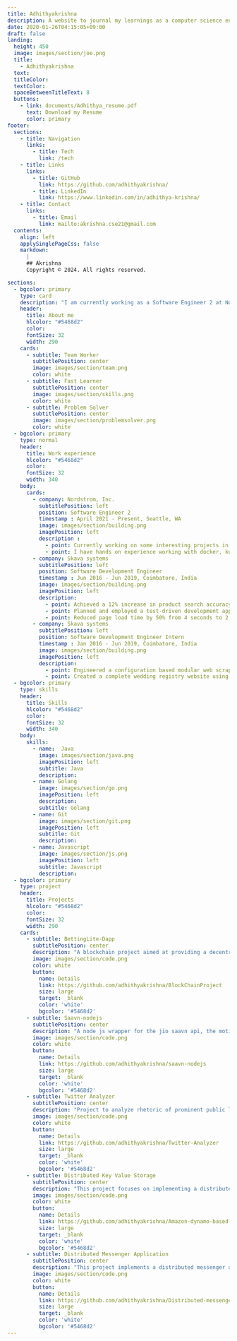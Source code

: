 ```yaml
---
title: Adhithyakrishna
description: A website to journal my learnings as a computer science engineer. 
date: 2020-01-26T04:15:05+09:00
draft: false
landing:
  height: 450
  image: images/section/joe.png
  title:
    - Adhithyakrishna
  text:
  titleColor:
  textColor:
  spaceBetweenTitleText: 8
  buttons:
    - link: documents/Adhithya_resume.pdf
      text: Download my Resume
      color: primary
footer:
  sections:
    - title: Navigation
      links:
        - title: Tech
          link: /tech
    - title: Links
      links:
        - title: GitHub
          link: https://github.com/adhithyakrishna/
        - title: LinkedIn
          link: https://www.linkedin.com/in/adhithya-krishna/
    - title: Contact
      links:
        - title: Email
          link: mailto:akrishna.cse21@gmail.com
  contents: 
    align: left
    applySinglePageCss: false
    markdown:
      |
      ## Akrishna
      Copyright © 2024. All rights reserved.

sections:
  - bgcolor: primary
    type: card
    description: "I am currently working as a Software Engineer 2 at Nordstrom. I am a tech enthusiast with an infinite zeal to design and build scalable web applications. I obtained my masters degree in Computer and Information Sciences from University at Buffalo, New York."
    header: 
      title: About me
      hlcolor: "#5468d2"
      color: 
      fontSize: 32
      width: 290
    cards:
      - subtitle: Team Worker
        subtitlePosition: center
        image: images/section/team.png
        color: white
      - subtitle: Fast Learner
        subtitlePosition: center
        image: images/section/skills.png
        color: white
      - subtitle: Problem Solver
        subtitlePosition: center
        image: images/section/problemsolver.png
        color: white
  - bgcolor: primary
    type: normal
    header:
      title: Work experience
      hlcolor: "#5468d2"
      color: 
      fontSize: 32
      width: 340
    body:      
      cards:
        - company: Nordstrom, Inc.
          subtitlePosition: left
          position: Software Engineer 2
          timestamp : April 2021 - Present, Seattle, WA
          image: images/section/building.png
          imagePosition: left
          description :
            - point: Currently working on some interesting projects in the Inventory deployment and planning space.
            - point: I have hands on experience working with docker, kubernetes, AWS, Kafka, Gitlab-CI
        - company: Skava systems
          subtitlePosition: left
          position: Software Development Engineer
          timestamp : Jun 2016 - Jun 2019, Coimbatore, India 
          image: images/section/building.png
          imagePosition: left
          description:
            - point: Achieved a 12% increase in product search accuracy by engineering migration tool using the Spring framework to index around 2 million product data from the MySQL database into Apache Solr.
            - point: Planned and employed a test-driven development approach to develop restful microservices using Spring framework, MySQL database, OAuth2 for authentication and, and Apache Solr for caching.
            - point: Reduced page load time by 50% from 4 seconds to 2 seconds by designing and developing jQuery plugins.
        - company: Skava systems
          subtitlePosition: left
          position: Software Development Engineer Intern
          timestamp : Jan 2016 - Jun 2019, Coimbatore, India
          image: images/section/building.png
          imagePosition: left
          description:
            - point: Engineered a configuration based modular web scraper using Node.JS and Cheerio to dynamically retrieve product information of up to 5 websites and store them into a MongoDB database.
            - point: Created a complete wedding registry website using HTML5, CSS3, and jQuery.
  - bgcolor: primary
    type: skills
    header:
      title: Skills
      hlcolor: "#5468d2"
      color: 
      fontSize: 32
      width: 340
    body:
      skills:
        - name:  Java
          image: images/section/java.png
          imagePosition: left
          subtitle: Java
          description:
        - name: Golang
          image: images/section/go.png
          imagePosition: left
          description:
          subtitle: Golang
        - name: Git
          image: images/section/git.png
          imagePosition: left
          subtitle: Git
          description:
        - name: Javascript
          image: images/section/js.png
          imagePosition: left
          subtitle: Javascript
          description:
  - bgcolor: primary
    type: project
    header: 
      title: Projects
      hlcolor: "#5468d2"
      color: 
      fontSize: 32
      width: 290
    cards:
      - subtitle: BettingLite-Dapp
        subtitlePosition: center
        description: "A blockchain project aimed at providing a decentralized and anonymous betting platform."
        image: images/section/code.png
        color: white
        button: 
          name: Details
          link: https://github.com/adhithyakrishna/BlockChainProject
          size: large
          target: _blank
          color: 'white'
          bgcolor: '#5468d2'
      - subtitle: Saavn-nodejs  
        subtitlePosition: center
        description: "A node js wrapper for the jio saavn api, the motive of this project is to create a fullstack music streaming website."
        image: images/section/code.png
        color: white
        button: 
          name: Details
          link: https://github.com/adhithyakrishna/saavn-nodejs
          size: large
          target: _blank
          color: 'white'
          bgcolor: '#5468d2'
      - subtitle: Twitter Analyzer
        subtitlePosition: center
        description: "Project to analyze rhetoric of prominent public leader’s tweets based on multilingual search, sentiment analysis and topic analysis."
        image: images/section/code.png
        color: white
        button: 
          name: Details
          link: https://github.com/adhithyakrishna/Twitter-Analyzer
          size: large
          target: _blank
          color: 'white'
          bgcolor: '#5468d2'
      - subtitle: Distributed Key Value Storage
        subtitlePosition: center
        description: "This project focuses on implementing a distributed key-value storage system, performing data replictation, data partitioning and automatic failure recovery."
        image: images/section/code.png
        color: white
        button: 
          name: Details
          link: https://github.com/adhithyakrishna/Amazon-dynamo-based-key-value-storage
          size: large
          target: _blank
          color: 'white'
          bgcolor: '#5468d2'
      - subtitle: Distributed Messenger Application
        subtitlePosition: center
        description: "This project implements a distributed messenger application, providing Fifo and total ordering guarantees, supporting concurrent storage and retrieval of messages."
        image: images/section/code.png
        color: white
        button: 
          name: Details
          link: https://github.com/adhithyakrishna/Distributed-messenger-application
          size: large
          target: _blank
          color: 'white'
          bgcolor: '#5468d2'
---
```

